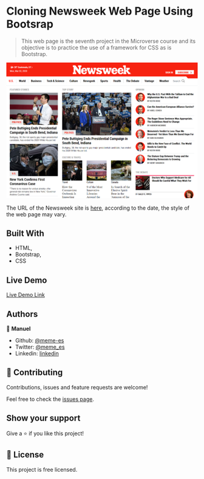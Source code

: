 # Cloning Newsweek Web Page Using Bootsrap

> This web page is the seventh project in the Microverse course and its objective is to practice the use of a framework for CSS as is Bootstrap.

![screenshot](./screenshot.png)

The URL of the Newsweek site is [here](https://www.newsweek.com/), according to the date, the style of the web page may vary.

## Built With

- HTML,
- Bootstrap,
- CSS

## Live Demo

[Live Demo Link](https://rawcdn.githack.com/meme-es/usingbootstrap/develop/)


## Authors

👤 **Manuel**

- Github: [@meme-es](https://github.com/meme-es)
- Twitter: [@meme_es](https://twitter.com/meme_es)
- Linkedin: [linkedin](https://www.linkedin.com/in/manuel-elias-b289a638/)

## 🤝 Contributing

Contributions, issues and feature requests are welcome!

Feel free to check the [issues page](https://github.com/meme-es/usingbootstrap/issues).

## Show your support

Give a ⭐️ if you like this project!

## 📝 License

This project is free licensed.